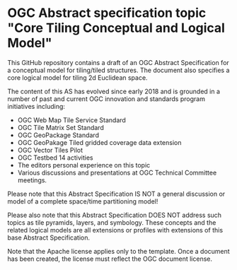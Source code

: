 # OGC Abstract specification topic "Core Tiling Conceptual and Logical Model"

This GitHub repository contains a draft of an OGC Abstract Specification for a conceptual model for tiling/tiled structures. The document also specifies a core logical model for tiling 2d Euclidean space.

The content of this AS has evolved since early 2018 and is grounded in a number of past and current OGC innovation and standards  program initiatives including:

- OGC Web Map Tile Service Standard
- OGC Tile Matrix Set Standard
- OGC GeoPackage Standard
- OGC GeoPakage Tiled gridded coverage data extension
- OGC Vector Tiles Pilot
- OGC Testbed 14 activities
- The editors personal experience on this topic
- Various discussions and presentations at OGC Technical Committee meetings.

Please note that this Abstract Specification IS NOT a general discussion or model of a complete space/time partitioning model!

Please also note that this Abstract Specification DOES NOT address such topics as tile pyramids, layers, and symbology. These concepts and the related logical models are all extensions or profiles with extensions of this base Abstract Specification.

Note that the Apache license applies only to the template. Once a  document has been created, the license must reflect the OGC document license.
